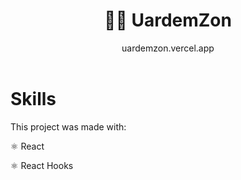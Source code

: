 <div align="center">
  <h1> 👦🏻 UardemZon </h1>
    uardemzon.vercel.app
</div>

<br>

# Skills
This project was made with:

  ⚛️ React

  ⚛️ React Hooks


<br>
